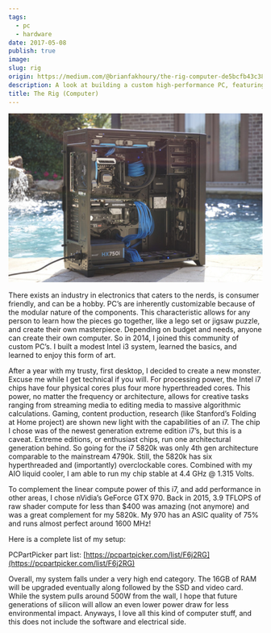 ```yaml
---
tags:
  - pc
  - hardware
date: 2017-05-08
publish: true
image: 
slug: rig
origin: https://medium.com/@brianfakhoury/the-rig-computer-de5bcfb43c38
description: A look at building a custom high-performance PC, featuring an Intel i7, GTX 970, and personal insights on optimizing for power and performance.
title: The Rig (Computer)
---
```

![](images/rig/rig.jpg)

There exists an industry in electronics that caters to the nerds, is consumer friendly, and can be a hobby. PC’s are inherently customizable because of the modular nature of the components. This characteristic allows for any person to learn how the pieces go together, like a lego set or jigsaw puzzle, and create their own masterpiece. Depending on budget and needs, anyone can create their own computer. So in 2014, I joined this community of custom PC’s. I built a modest Intel i3 system, learned the basics, and learned to enjoy this form of art.

After a year with my trusty, first desktop, I decided to create a new monster. Excuse me while I get technical if you will. For processing power, the Intel i7 chips have four physical cores plus four more hyperthreaded cores. This power, no matter the frequency or architecture, allows for creative tasks ranging from streaming media to editing media to massive algorithmic calculations. Gaming, content production, research (like Stanford’s Folding at Home project) are shown new light with the capabilities of an i7. The chip I chose was of the newest generation extreme edition i7’s, but this is a caveat. Extreme editions, or enthusiast chips, run one architectural generation behind. So going for the i7 5820k was only 4th gen architecture comparable to the mainstream 4790k. Still, the 5820k has six hyperthreaded and (importantly) overclockable cores. Combined with my AIO liquid cooler, I am able to run my chip stable at 4.4 GHz @ 1.315 Volts.

To complement the linear compute power of this i7, and add performance in other areas, I chose nVidia’s GeForce GTX 970. Back in 2015, 3.9 TFLOPS of raw shader compute for less than $400 was amazing (not anymore) and was a great complement for my 5820k. My 970 has an ASIC quality of 75% and runs almost perfect around 1600 MHz!

Here is a complete list of my setup:

PCPartPicker part list: [https://pcpartpicker.com/list/F6j2RG](https://pcpartpicker.com/list/F6j2RG)

Overall, my system falls under a very high end category. The 16GB of RAM will be upgraded eventually along followed by the SSD and video card. While the system pulls around 500W from the wall, I hope that future generations of silicon will allow an even lower power draw for less environmental impact. Anyways, I love all this kind of computer stuff, and this does not include the software and electrical side.

